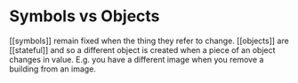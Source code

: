 # Symbols vs Objects

[[symbols]] remain fixed when the thing they refer to change. [[objects]] are [[stateful]] and so a different object is created when a piece of an object changes in value. E.g. you have a different image when you remove a building from an image. 